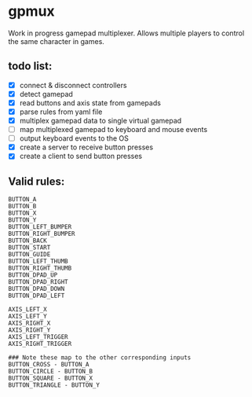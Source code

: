 # gpmux

Work in progress gamepad multiplexer. Allows multiple players to control the same character in games.

## todo list:

- [x] connect & disconnect controllers
- [x] detect gamepad
- [x] read buttons and axis state from gamepads
- [x] parse rules from yaml file
- [x] multiplex gamepad data to single virtual gamepad
- [ ] map multiplexed gamepad to keyboard and mouse events
- [ ] output keyboard events to the OS
- [x] create a server to receive button presses
- [x] create a client to send button presses

## Valid rules:
```
BUTTON_A
BUTTON_B
BUTTON_X
BUTTON_Y
BUTTON_LEFT_BUMPER
BUTTON_RIGHT_BUMPER
BUTTON_BACK
BUTTON_START
BUTTON_GUIDE
BUTTON_LEFT_THUMB
BUTTON_RIGHT_THUMB
BUTTON_DPAD_UP
BUTTON_DPAD_RIGHT
BUTTON_DPAD_DOWN
BUTTON_DPAD_LEFT

AXIS_LEFT_X
AXIS_LEFT_Y
AXIS_RIGHT_X
AXIS_RIGHT_Y
AXIS_LEFT_TRIGGER
AXIS_RIGHT_TRIGGER

### Note these map to the other corresponding inputs
BUTTON_CROSS - BUTTON_A
BUTTON_CIRCLE - BUTTON_B
BUTTON_SQUARE - BUTTON_X
BUTTON_TRIANGLE - BUTTON_Y
```